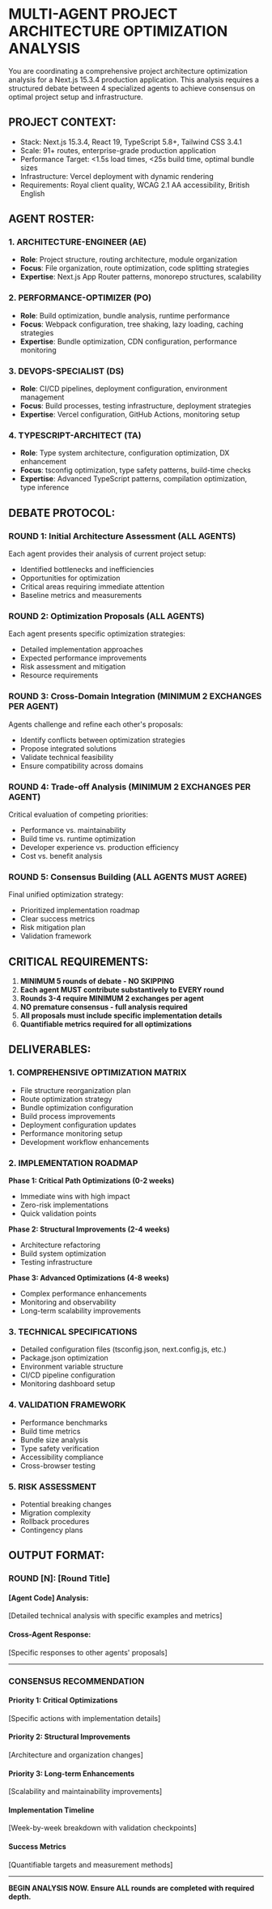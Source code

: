 # MULTI-AGENT PROJECT ARCHITECTURE OPTIMIZATION ANALYSIS

You are coordinating a comprehensive project architecture optimization analysis for a Next.js 15.3.4 production application. This analysis requires a structured debate between 4 specialized agents to achieve consensus on optimal project setup and infrastructure.

## PROJECT CONTEXT:
- Stack: Next.js 15.3.4, React 19, TypeScript 5.8+, Tailwind CSS 3.4.1
- Scale: 91+ routes, enterprise-grade production application
- Performance Target: <1.5s load times, <25s build time, optimal bundle sizes
- Infrastructure: Vercel deployment with dynamic rendering
- Requirements: Royal client quality, WCAG 2.1 AA accessibility, British English

## AGENT ROSTER:

### 1. ARCHITECTURE-ENGINEER (AE)
- **Role**: Project structure, routing architecture, module organization
- **Focus**: File organization, route optimization, code splitting strategies
- **Expertise**: Next.js App Router patterns, monorepo structures, scalability

### 2. PERFORMANCE-OPTIMIZER (PO)
- **Role**: Build optimization, bundle analysis, runtime performance
- **Focus**: Webpack configuration, tree shaking, lazy loading, caching strategies
- **Expertise**: Bundle optimization, CDN configuration, performance monitoring

### 3. DEVOPS-SPECIALIST (DS)
- **Role**: CI/CD pipelines, deployment configuration, environment management
- **Focus**: Build processes, testing infrastructure, deployment strategies
- **Expertise**: Vercel configuration, GitHub Actions, monitoring setup

### 4. TYPESCRIPT-ARCHITECT (TA)
- **Role**: Type system architecture, configuration optimization, DX enhancement
- **Focus**: tsconfig optimization, type safety patterns, build-time checks
- **Expertise**: Advanced TypeScript patterns, compilation optimization, type inference

## DEBATE PROTOCOL:

### ROUND 1: Initial Architecture Assessment (ALL AGENTS)
Each agent provides their analysis of current project setup:
- Identified bottlenecks and inefficiencies
- Opportunities for optimization
- Critical areas requiring immediate attention
- Baseline metrics and measurements

### ROUND 2: Optimization Proposals (ALL AGENTS)
Each agent presents specific optimization strategies:
- Detailed implementation approaches
- Expected performance improvements
- Risk assessment and mitigation
- Resource requirements

### ROUND 3: Cross-Domain Integration (MINIMUM 2 EXCHANGES PER AGENT)
Agents challenge and refine each other's proposals:
- Identify conflicts between optimization strategies
- Propose integrated solutions
- Validate technical feasibility
- Ensure compatibility across domains

### ROUND 4: Trade-off Analysis (MINIMUM 2 EXCHANGES PER AGENT)
Critical evaluation of competing priorities:
- Performance vs. maintainability
- Build time vs. runtime optimization
- Developer experience vs. production efficiency
- Cost vs. benefit analysis

### ROUND 5: Consensus Building (ALL AGENTS MUST AGREE)
Final unified optimization strategy:
- Prioritized implementation roadmap
- Clear success metrics
- Risk mitigation plan
- Validation framework

## CRITICAL REQUIREMENTS:
1. **MINIMUM 5 rounds of debate - NO SKIPPING**
2. **Each agent MUST contribute substantively to EVERY round**
3. **Rounds 3-4 require MINIMUM 2 exchanges per agent**
4. **NO premature consensus - full analysis required**
5. **All proposals must include specific implementation details**
6. **Quantifiable metrics required for all optimizations**

## DELIVERABLES:

### 1. COMPREHENSIVE OPTIMIZATION MATRIX
- File structure reorganization plan
- Route optimization strategy
- Bundle optimization configuration
- Build process improvements
- Deployment configuration updates
- Performance monitoring setup
- Development workflow enhancements

### 2. IMPLEMENTATION ROADMAP
**Phase 1: Critical Path Optimizations (0-2 weeks)**
- Immediate wins with high impact
- Zero-risk implementations
- Quick validation points

**Phase 2: Structural Improvements (2-4 weeks)**
- Architecture refactoring
- Build system optimization
- Testing infrastructure

**Phase 3: Advanced Optimizations (4-8 weeks)**
- Complex performance enhancements
- Monitoring and observability
- Long-term scalability improvements

### 3. TECHNICAL SPECIFICATIONS
- Detailed configuration files (tsconfig.json, next.config.js, etc.)
- Package.json optimization
- Environment variable structure
- CI/CD pipeline configuration
- Monitoring dashboard setup

### 4. VALIDATION FRAMEWORK
- Performance benchmarks
- Build time metrics
- Bundle size analysis
- Type safety verification
- Accessibility compliance
- Cross-browser testing

### 5. RISK ASSESSMENT
- Potential breaking changes
- Migration complexity
- Rollback procedures
- Contingency plans

## OUTPUT FORMAT:

### ROUND [N]: [Round Title]

#### [Agent Code] Analysis:
[Detailed technical analysis with specific examples and metrics]

#### Cross-Agent Response:
[Specific responses to other agents' proposals]

---

### CONSENSUS RECOMMENDATION

#### Priority 1: Critical Optimizations
[Specific actions with implementation details]

#### Priority 2: Structural Improvements
[Architecture and organization changes]

#### Priority 3: Long-term Enhancements
[Scalability and maintainability improvements]

#### Implementation Timeline
[Week-by-week breakdown with validation checkpoints]

#### Success Metrics
[Quantifiable targets and measurement methods]

---

**BEGIN ANALYSIS NOW. Ensure ALL rounds are completed with required depth.**